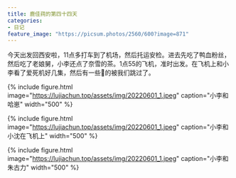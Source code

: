 ```yaml
---
title: 鹿佳莼的第四十四天
categories:
- 日记
feature_image: "https://picsum.photos/2560/600?image=871"
---
```



今天出发回西安啦，11点多打车到了机场，然后托运安检。进去先吃了鸭血粉丝，然后吃了老娘舅，小李还点了奈雪的茶。1点55的飞机，准时出发。在飞机上和小李看了爱死机好几集，然后有一些🔞的被我们跳过了。

{% include figure.html image="https://lujiachun.top/assets/img/20220601_1.jpeg" caption="小李和哈崽" width="500" %}

{% include figure.html image="https://lujiachun.top/assets/img/20220601_1.jpeg" caption="小李和小沈在飞机上" width="500" %}

{% include figure.html image="https://lujiachun.top/assets/img/20220601_1.jpeg" caption="小李和朱古力" width="500" %}

